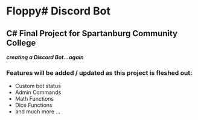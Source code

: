 # Floppy# Discord Bot
## C# Final Project for Spartanburg Community College
***creating a Discord Bot...again***



### Features will be added / updated as this project is fleshed out:

* Custom bot status
* Admin Commands
* Math Functions
* Dice Functions
* and much more ...


